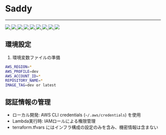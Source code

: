 # Saddy
* * *

<a alt="rust: v1.80.1" href="https://www.rust-lang.org">
 <img src="https://img.shields.io/badge/rust-v1.80.1-orange.svg">
</a>
<a alt="terraform: v1.9.6" href="https://www.terraform.io">
 <img src="https://img.shields.io/badge/terraform-v1.9.6-7B42BC.svg">
</a>
<a alt="docker" href="https://www.docker.com">
 <img src="https://img.shields.io/badge/docker-2496ED.svg">
</a>
<a alt="AWS Lambda" href="https://aws.amazon.com/lambda/">
  <img src="https://img.shields.io/badge/Lambda-FF9900.svg">
</a>
<a alt="Amazon DynamoDB" href="https://aws.amazon.com/dynamodb/">
  <img src="https://img.shields.io/badge/DynamoDB-4053D6.svg">
</a>
<a alt="Amazon ECR" href="https://aws.amazon.com/ecr/">
  <img src="https://img.shields.io/badge/ECR-FF9900.svg">
</a>
<a alt="GitHub Actions" href="https://github.com/features/actions">
 <img src="https://img.shields.io/badge/github_actions-2088FF.svg">
</a>
<a alt="Build Status" href="https://github.com/Nahaq789/rs-subscribe/actions">
 <img src="https://github.com/Nahaq789/rs-subscribe/workflows/rs-subscribe CI/badge.svg">
</a>
<a alt="MIT License" href="https://opensource.org/licenses/MIT">
 <img src="https://img.shields.io/badge/license-MIT-blue.svg">
</a>

## 環境設定

1. 環境変数ファイルの準備
```bash
AWS_REGION=*
AWS_PROFILE=dev
AWS_ACCOUNT_ID=*
REPOSITORY_NAME=*
IMAGE_TAG=dev or latest
```

## 認証情報の管理
- ローカル開発: AWS CLI credentials (`~/.aws/credentials`) を使用
- Lambda実行時: IAMロールによる権限管理
- terraform.tfvars にはインフラ構成の設定のみを含み、機密情報は含まない